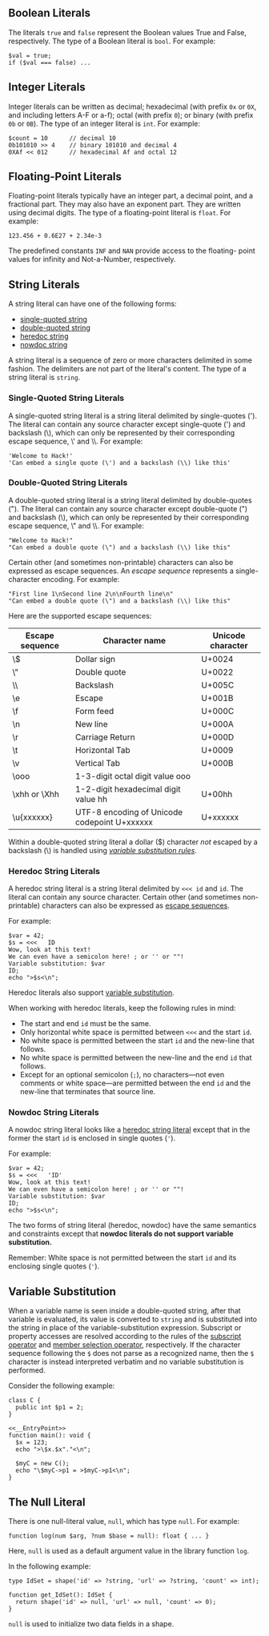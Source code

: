 ## Boolean Literals

The literals `true` and `false` represent the Boolean values True and False, respectively. The type of a Boolean
literal is `bool`. For example:

```Hack
$val = true;
if ($val === false) ...
```

## Integer Literals

Integer literals can be written as decimal; hexadecimal (with prefix `0x` or `0X`, and including letters A-F or a-f);
octal (with prefix `0`); or binary (with prefix `0b` or `0B`).  The type of an integer literal is `int`.  For example:

```Hack
$count = 10      // decimal 10
0b101010 >> 4    // binary 101010 and decimal 4
0XAf << 012      // hexadecimal Af and octal 12
```

## Floating-Point Literals

Floating-point literals typically have an integer part, a decimal point, and a fractional part. They may also have an
exponent part. They are written using decimal digits.  The type of a floating-point literal is `float`.  For example:

```Hack
123.456 + 0.6E27 + 2.34e-3
```

The predefined constants `INF` and `NAN` provide access to the floating- point values for infinity and Not-a-Number, respectively.

## String Literals

A string literal can have one of the following forms:
* [single-quoted string](#string-literals__single-quoted-string-literals)
* [double-quoted string](#string-literals__double-quoted-string-literals)
* [heredoc string](#string-literals__heredoc-string-literals)
* [nowdoc string](#string-literals__nowdoc-string-literals)

A string literal is a sequence of zero or more characters delimited in some fashion. The delimiters are not part of
the literal's content. The type of a string literal is `string`.

### Single-Quoted String Literals

A single-quoted string literal is a string literal delimited by single-quotes ('). The literal can contain any source
character except single-quote (') and backslash (\\), which can only be represented by their corresponding escape sequence, \\' and \\\\.  For example:

```Hack
'Welcome to Hack!'
'Can embed a single quote (\') and a backslash (\\) like this'
```

### Double-Quoted String Literals

A double-quoted string literal is a string literal delimited by double-quotes ("). The literal can contain any source
character except double-quote (") and backslash (\\), which can only be represented by their corresponding escape sequence, \\" and \\\\.  For example:

```Hack
"Welcome to Hack!"
"Can embed a double quote (\") and a backslash (\\) like this"
```

Certain other (and sometimes non-printable) characters can also be expressed as escape sequences.  An *escape sequence*
represents a single-character encoding.  For example:

```Hack
"First line 1\nSecond line 2\n\nFourth line\n"
"Can embed a double quote (\") and a backslash (\\) like this"
```

Here are the supported escape sequences:

Escape sequence | Character name | Unicode character
--------------- | --------------| ------
\\\$  | Dollar sign | U+0024
\\\"  | Double quote | U+0022
\\\\  | Backslash | U+005C
\e  | Escape | U+001B
\f  | Form feed | U+000C
\n  | New line | U+000A
\r  | Carriage Return | U+000D
\t  | Horizontal Tab | U+0009
\v  | Vertical Tab | U+000B
\ooo |  1-3-digit octal digit value ooo |
\xhh or \Xhh  | 1-2-digit hexadecimal digit value hh | U+00hh
\u{xxxxxx} | UTF-8 encoding of Unicode codepoint U+xxxxxx | U+xxxxxx

Within a double-quoted string literal a dollar ($) character *not* escaped by a backslash (\\) is handled using *[variable
substitution rules](#variable-substitution)*.

### Heredoc String Literals

A heredoc string literal is a string literal delimited by `<<< id` and `id`. The literal can contain any source character.
Certain other (and sometimes non-printable) characters can also be expressed as [escape sequences](#string-literals__double-quoted-string-literals).

For example:

```
$var = 42;
$s = <<<   ID
Wow, look at this text!
We can even have a semicolon here! ; or '' or ""!
Variable substitution: $var
ID;
echo ">$s<\n";
```

Heredoc literals also support [variable substitution](#variable-substitution).

When working with heredoc literals, keep the following rules in mind:
* The start and end `id` must be the same.
* Only horizontal white space is permitted between `<<<` and the start `id`.
* No white space is permitted between the start `id` and the new-line that follows.
* No white space is permitted between the new-line and the end `id` that follows.
* Except for an optional semicolon (`;`), no characters&mdash;not even comments or white space&mdash;are permitted between the end `id` and the new-line that terminates that source line.

### Nowdoc String Literals

A nowdoc string literal looks like a [heredoc string literal](#string-literals__heredoc-string-literals) except that in the former the start
`id` is enclosed in single quotes (`'`).

For example:

```
$var = 42;
$s = <<<   'ID'
Wow, look at this text!
We can even have a semicolon here! ; or '' or ""!
Variable substitution: $var
ID;
echo ">$s<\n";
```
The two forms of string literal (heredoc, nowdoc) have the same semantics and constraints except that **nowdoc literals do not support variable substitution.**

Remember: White space is not permitted between the start `id` and its enclosing single quotes (`'`).

## Variable Substitution
When a variable name is seen inside a double-quoted string, after that variable is evaluated, its value is converted to `string`
and is substituted into the string in place of the variable-substitution expression. Subscript or property accesses are resolved
according to the rules of the [subscript operator](../expressions-and-operators/subscript.md) and
[member selection operator](../expressions-and-operators/member-selection.md), respectively. If the character sequence following
the `$` does not parse as a recognized name, then the `$` character is instead interpreted verbatim and no variable substitution
is performed.

Consider the following example:

```dq-variable-substitution.hack
class C {
  public int $p1 = 2;
}

<<__EntryPoint>>
function main(): void {
  $x = 123;
  echo ">\$x.$x"."<\n";

  $myC = new C();
  echo "\$myC->p1 = >$myC->p1<\n";
}
```

## The Null Literal

There is one null-literal value, `null`, which has type `null`.  For example:

```Hack
function log(num $arg, ?num $base = null): float { ... }
```

Here, `null` is used as a default argument value in the library function `log`.

In the following example:

```null-literal.hack no-auto-output
type IdSet = shape('id' => ?string, 'url' => ?string, 'count' => int);

function get_IdSet(): IdSet {
  return shape('id' => null, 'url' => null, 'count' => 0);
}
```

`null` is used to initialize two data fields in a shape.
